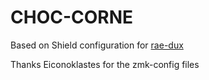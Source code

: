 # CHOC-CORNE

Based on Shield configuration for [rae-dux][1]

Thanks Eiconoklastes for the zmk-config files

[1]: https://github.com/andrewjrae/rae-dux
